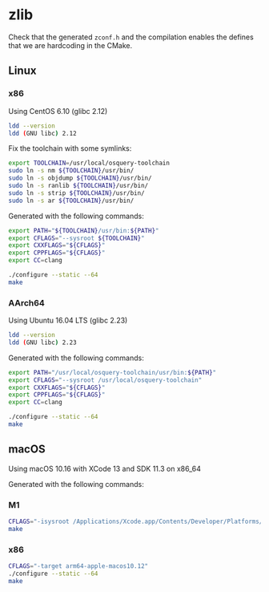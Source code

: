 # zlib

Check that the generated `zconf.h` and the compilation enables the defines that we are hardcoding in the CMake.

## Linux

### x86

Using CentOS 6.10 (glibc 2.12)

```sh
ldd --version
ldd (GNU libc) 2.12
```

Fix the toolchain with some symlinks:

```bash
export TOOLCHAIN=/usr/local/osquery-toolchain
sudo ln -s nm ${TOOLCHAIN}/usr/bin/
sudo ln -s objdump ${TOOLCHAIN}/usr/bin/
sudo ln -s ranlib ${TOOLCHAIN}/usr/bin/
sudo ln -s strip ${TOOLCHAIN}/usr/bin/
sudo ln -s ar ${TOOLCHAIN}/usr/bin/
```

Generated with the following commands:
```bash
export PATH="${TOOLCHAIN}/usr/bin:${PATH}"
export CFLAGS="--sysroot ${TOOLCHAIN}"
export CXXFLAGS="${CFLAGS}"
export CPPFLAGS="${CFLAGS}"
export CC=clang

./configure --static --64
make
```

### AArch64

Using Ubuntu 16.04 LTS (glibc 2.23)

```sh
ldd --version
ldd (GNU libc) 2.23
```

Generated with the following commands:

```bash
export PATH="/usr/local/osquery-toolchain/usr/bin:${PATH}"
export CFLAGS="--sysroot /usr/local/osquery-toolchain"
export CXXFLAGS="${CFLAGS}"
export CPPFLAGS="${CFLAGS}"
export CC=clang

./configure --static --64
make
```

## macOS

Using macOS 10.16 with XCode 13 and SDK 11.3 on x86_64

Generated with the following commands:

### M1

```sh
CFLAGS="-isysroot /Applications/Xcode.app/Contents/Developer/Platforms/MacOSX.platform/Developer/SDKs/MacOSX11.3.sdk -target arm64-apple-macos10.15" ./configure --static --64
make
```

### x86

```sh
CFLAGS="-target arm64-apple-macos10.12"
./configure --static --64
make
```
